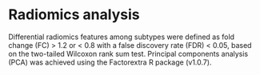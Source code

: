 # Radiomics analysis
Differential radiomics features among subtypes were defined as fold change (FC) > 1.2 or < 0.8 with a false discovery rate (FDR) < 0.05, based on the two-tailed Wilcoxon rank sum test. Principal components analysis (PCA) was achieved using the Factorextra R package (v1.0.7).